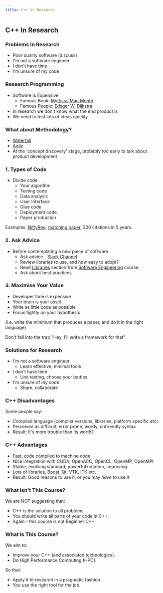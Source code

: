 ```yaml
---
title: C++ in Research
---
```


## C++ In Research

### Problems In Research

* Poor quality software (discuss)
* I'm not a software engineer
* I don't have time
* I'm unsure of my code


### Research Programming

* Software is Expensive
    * Famous Book: [Mythical Man Month](http://www.amazon.co.uk/Mythical-Man-month-Essays-Software-Engineering/dp/0201835959/ref=sr_1_1?ie=UTF8&qid=1452507457&sr=8-1&keywords=mythical+man+month)
    * Famous People: [Edsger W. Dijkstra](https://www.cs.utexas.edu/users/EWD/)
* In research we don't know what the end product is
* We need to test lots of ideas quickly


### What about Methodology?

* [Waterfall](https://en.wikipedia.org/wiki/Waterfall_model)
* [Agile](https://en.wikipedia.org/wiki/Agile_software_development)
* At the 'concept discovery' stage, probably too early to talk about product development


### 1. Types of Code

* Divide code:
    * Your algorithm
    * Testing code
    * Data analysis
    * User Interface
    * Glue code
    * Deployment code
    * Paper production
     
Examples: [NiftyReg](http://cmictig.cs.ucl.ac.uk/wiki/index.php/NiftyReg), [matching paper](http://www.sciencedirect.com/science/article/pii/S0169260709002533), 300 citations in 5 years.
    
    
### 2. Ask Advice

* Before contemplating a new piece of software
    * Ask advice - [Slack Channel](https://ucl-programming-hub.slack.com/)
    * Review libraries to use, and how easy to adopt?
    * Read [Libraries](http://development.rc.ucl.ac.uk/training/engineering/ch04packaging/01Libraries.html) section from [Software Engineering](http://development.rc.ucl.ac.uk/training/engineering/) course
    * Ask about best practices


### 3. Maximise Your Value

* Developer time is expensive
* Your brain is your asset
* Write as little code as possible
* Focus tightly on your hypothesis

(i.e. write the minimum that produces a paper, and do it in the right language)

Don't fall into the trap "Hey, I'll write a framework for that"


### Solutions for Research

* I'm not a software engineer
    * Learn effective, minimal tools
* I don't have time
    * Unit testing, choose your battles
* I'm unsure of my code
    * Share, collaborate


### C++ Disadvantages

Some people say:

* Compiled language (compiler versions, libraries, platform specific etc)
* Perceived as difficult, error prone, wordy, unfriendly syntax
* Result: It's more trouble than its worth?


### C++ Advantages

* Fast, code compiled to machine code
* Nice integration with CUDA, OpenACC, OpenCL, OpenMP, OpenMPI
* Stable, evolving standard, powerful notation, improving
* Lots of libraries, Boost, Qt, VTK, ITK etc.
* Result: Good reasons to use it, or you may *have* to use it


### What Isn't This Course?

We are NOT suggesting that:

* C++ is the solution to all problems.
* You should write all parts of your code in C++.
* Again - this course is not Beginner C++


### What Is This Course?

We aim to:

* Improve your C++ (and associated technologies).
* Do High Performance Computing (HPC).

So that:

* Apply it to research in a pragmatic fashion.
* You use the right tool for the job.
